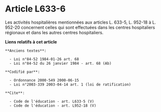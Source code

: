 # Article L633-6

Les activités hospitalières mentionnées aux articles L. 633-5, L. 952-18 à L. 952-20 concernent celles qui sont effectuées
dans les centres hospitaliers régionaux et dans les autres centres hospitaliers.

**Liens relatifs à cet article**

	**Anciens textes**:

	  - Loi n°84-52 1984-01-26 art. 68
	  - Loi n°84-52 du 26 janvier 1984 - art. 68 (Ab)

	**Codifié par**:

	  - Ordonnance 2000-549 2000-06-15
	  - Loi n°2003-339 2003-04-14 art. 1 (loi de ratification)

	**Cite**:

	  - Code de l'éducation - art. L633-5 (V)
	  - Code de l'éducation - art. L952-18 (V)
